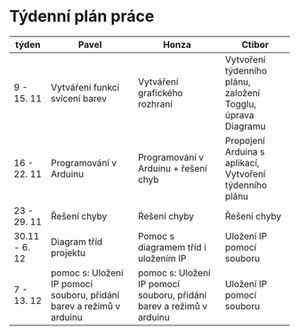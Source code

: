 <h1>Týdenní plán práce</h1>

|týden   |  Pavel | Honza  | Ctibor|
|---|---|---|---|
| 9 - 15. 11  |Vytváření funkcí svícení barev   |Vytváření grafického rozhraní   |Vytvoření týdenního plánu, založení Togglu, úprava Diagramu   |
| 16 - 22. 11  |Programování v Arduinu   |Programování v Arduinu + řešení chyb   |Propojení Arduina s aplikací, Vytvoření týdenního plánu   |
| 23 - 29. 11  |Řešení chyby   |Ŕešení chyby   |Řešení chyby|
| 30.11 - 6. 12  |Diagram tříd projektu   |Pomoc s diagramem tříd i uložením IP  |Uložení IP pomocí souboru |
| 7 - 13. 12  |pomoc s: Uložení IP pomocí souboru, přidání barev a režimů v arduinu   |pomoc s: Uložení IP pomocí souboru, přidání barev a režimů v arduinu |Uložení IP pomocí souboru |
